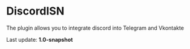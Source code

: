 # DiscordISN

The plugin allows you to integrate discord into Telegram and Vkontakte

Last update: **1.0-snapshot**
